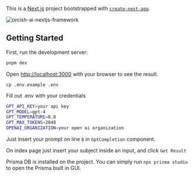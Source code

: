 This is a [Next.js](https://nextjs.org/) project bootstrapped with [`create-next-app`](https://github.com/vercel/next.js/tree/canary/packages/create-next-app).

![orcish-ai-nextjs-framework](https://github.com/TheOrcDev/orcish-ai-nextjs-framework/assets/7549148/81f0102f-c201-4bbe-92e3-cc8012da9aca)

## Getting Started

First, run the development server:

```bash
pnpm dev
```

Open [http://localhost:3000](http://localhost:3000) with your browser to see the result.

`cp .env.example .env`

Fill out .env with your credentials

```bash
GPT_API_KEY=your api key
GPT_MODEL=gpt-4
GPT_TEMPERATURE=0.8
GPT_MAX_TOKENS=2048
OPENAI_ORGANIZATION=your open ai organization
```

Just insert your prompt on line `8` in `GptCompletion` component.

On index page just insert your subject inside an input, and click `Get Result`

Prisma DB is installed on the project. You can simply run `npx prisma studio` to open the Prisma built in GUI.
